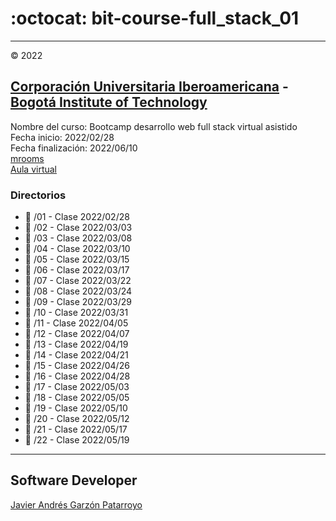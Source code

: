 # :octocat: bit-course-full_stack_01
- - -
:copyright: 2022
## [Corporación Universitaria Iberoamericana](https://www.ibero.edu.co/) - [Bogotá Institute of Technology](https://bit.institute/)
Nombre del curso: Bootcamp desarrollo web full stack virtual asistido  
Fecha inicio: 2022/02/28  
Fecha finalización: 2022/06/10  
[mrooms](https://iberoamericana.mrooms.net/login)  
[Aula virtual](https://aulavirtual.ibero.edu.co/)
### Directorios
* :open_file_folder: /01 - Clase 2022/02/28
* :open_file_folder: /02 - Clase 2022/03/03
* :open_file_folder: /03 - Clase 2022/03/08
* :open_file_folder: /04 - Clase 2022/03/10
* :open_file_folder: /05 - Clase 2022/03/15
* :open_file_folder: /06 - Clase 2022/03/17
* :open_file_folder: /07 - Clase 2022/03/22
* :open_file_folder: /08 - Clase 2022/03/24
* :open_file_folder: /09 - Clase 2022/03/29
* :open_file_folder: /10 - Clase 2022/03/31
* :open_file_folder: /11 - Clase 2022/04/05
* :open_file_folder: /12 - Clase 2022/04/07
* :open_file_folder: /13 - Clase 2022/04/19
* :open_file_folder: /14 - Clase 2022/04/21
* :open_file_folder: /15 - Clase 2022/04/26
* :open_file_folder: /16 - Clase 2022/04/28
* :open_file_folder: /17 - Clase 2022/05/03
* :open_file_folder: /18 - Clase 2022/05/05
* :open_file_folder: /19 - Clase 2022/05/10
* :open_file_folder: /20 - Clase 2022/05/12
* :open_file_folder: /21 - Clase 2022/05/17
* :open_file_folder: /22 - Clase 2022/05/19
- - -
## Software Developer
[Javier Andrés Garzón Patarroyo](https://javierandresgp.com)
